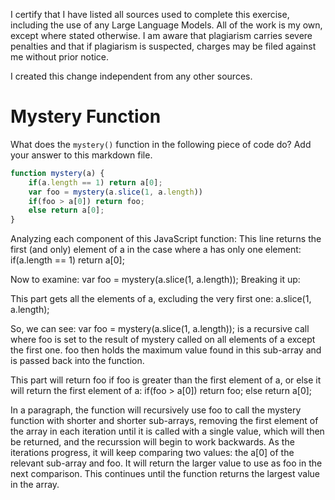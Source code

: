 I certify that I have listed all sources used to complete this exercise, including the use
of any Large Language Models. All of the work is my own, except where stated
otherwise. I am aware that plagiarism carries severe penalties and that if plagiarism is
suspected, charges may be filed against me without prior notice.

I created this change independent from any other sources.

# Mystery Function

What does the `mystery()` function in the following piece of code do? Add your
answer to this markdown file.

```javascript
function mystery(a) {
    if(a.length == 1) return a[0];
    var foo = mystery(a.slice(1, a.length))
    if(foo > a[0]) return foo;
    else return a[0];
}
```

Analyzing each component of this JavaScript function:
This line returns the first (and only) element of a in the case where a has only one element:
if(a.length == 1) return a[0];

Now to examine:
var foo = mystery(a.slice(1, a.length));
Breaking it up:

This part gets all the elements of a, excluding the very first one:
a.slice(1, a.length);

So, we can see:
var foo = mystery(a.slice(1, a.length));
is a recursive call where foo is set to the result of mystery called on all elements of a except the first one. foo then holds the maximum value found in this sub-array and is passed back into the function.

This part will return foo if foo is greater than the first element of a, or else it will return the first element of a:
if(foo > a[0]) return foo;
else return a[0];

In a paragraph, the function will recursively use foo to call the mystery function with shorter and shorter sub-arrays, removing the first element of the array in each iteration until it is called with a single value, which will then be returned, and the recurssion will begin to work backwards. As the iterations progress, it will keep comparing two values: the a[0] of the relevant sub-array and foo. It will return the larger value to use as foo in the next comparison. This continues until the function returns the largest value in the array.
